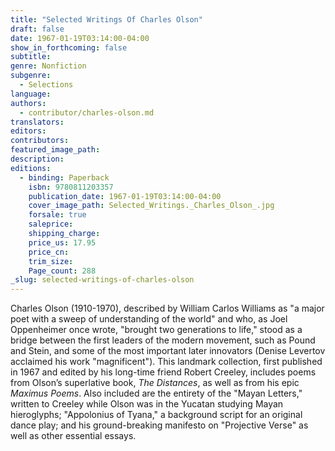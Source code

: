 ```yaml
---
title: "Selected Writings Of Charles Olson"
draft: false
date: 1967-01-19T03:14:00-04:00
show_in_forthcoming: false
subtitle:
genre: Nonfiction
subgenre:
  - Selections
language:
authors:
  - contributor/charles-olson.md
translators:
editors:
contributors:
featured_image_path:
description:
editions:
  - binding: Paperback
    isbn: 9780811203357
    publication_date: 1967-01-19T03:14:00-04:00
    cover_image_path: Selected_Writings._Charles_Olson_.jpg
    forsale: true
    saleprice:
    shipping_charge:
    price_us: 17.95
    price_cn:
    trim_size:
    Page_count: 288
_slug: selected-writings-of-charles-olson
---
```


Charles Olson (1910-1970), described by William Carlos Williams as "a major poet with a sweep of understanding of the world" and who, as Joel Oppenheimer once wrote, "brought two generations to life," stood as a bridge between the first leaders of the modern movement, such as Pound and Stein, and some of the most important later innovators (Denise Levertov acclaimed his work "magnificent"). This landmark collection, first published in 1967 and edited by his long-time friend Robert Creeley, includes poems from Olson’s superlative book, _The Distances_, as well as from his epic _Maximus Poems_. Also included are the entirety of the "Mayan Letters," written to Creeley while Olson was in the Yucatan studying Mayan hieroglyphs; "Appolonius of Tyana," a background script for an original dance play; and his ground-breaking manifesto on "Projective Verse" as well as other essential essays.


